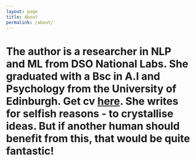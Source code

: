 ```yaml
---
layout: page
title: About
permalink: /about/
---
```


# The author is a researcher in NLP and ML from DSO National Labs. She graduated with a Bsc in A.I and Psychology from the University of Edinburgh. Get cv [here](https://drive.google.com/file/d/1j6sra1MTzZTeETPesiT0Em5hIs69Ir0p/view?usp=sharing). She writes for selfish reasons - to crystallise ideas. But if another human should benefit from this, that would be quite fantastic!
